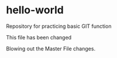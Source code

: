 # hello-world
Repository for practicing basic GIT function

This file has been changed

Blowing out the Master File changes.